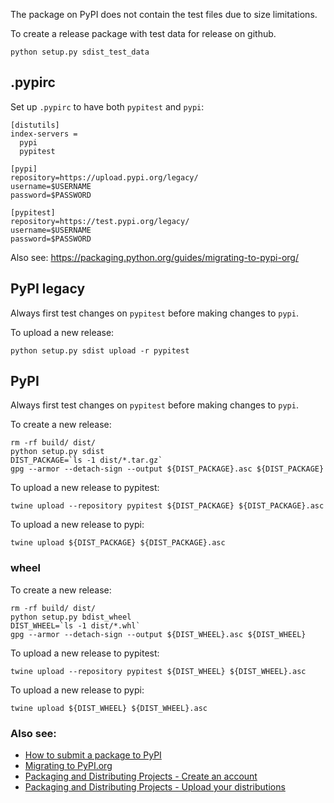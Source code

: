 The package on PyPI does not contain the test files due to size limitations.

To create a release package with test data for release on github.
```
python setup.py sdist_test_data
```

## .pypirc

Set up `.pypirc` to have both `pypitest` and `pypi`:
```
[distutils]
index-servers =
  pypi
  pypitest

[pypi]
repository=https://upload.pypi.org/legacy/
username=$USERNAME
password=$PASSWORD

[pypitest]
repository=https://test.pypi.org/legacy/
username=$USERNAME
password=$PASSWORD
```

Also see: https://packaging.python.org/guides/migrating-to-pypi-org/

## PyPI legacy

Always first test changes on `pypitest` before making changes to `pypi`.

To upload a new release:
```
python setup.py sdist upload -r pypitest
```

## PyPI

Always first test changes on `pypitest` before making changes to `pypi`.

To create a new release:
```
rm -rf build/ dist/
python setup.py sdist
DIST_PACKAGE=`ls -1 dist/*.tar.gz`
gpg --armor --detach-sign --output ${DIST_PACKAGE}.asc ${DIST_PACKAGE}
```

To upload a new release to pypitest:
```
twine upload --repository pypitest ${DIST_PACKAGE} ${DIST_PACKAGE}.asc
```

To upload a new release to pypi:
```
twine upload ${DIST_PACKAGE} ${DIST_PACKAGE}.asc
```

### wheel

To create a new release:
```
rm -rf build/ dist/
python setup.py bdist_wheel
DIST_WHEEL=`ls -1 dist/*.whl`
gpg --armor --detach-sign --output ${DIST_WHEEL}.asc ${DIST_WHEEL}
```

To upload a new release to pypitest:
```
twine upload --repository pypitest ${DIST_WHEEL} ${DIST_WHEEL}.asc
```

To upload a new release to pypi:
```
twine upload ${DIST_WHEEL} ${DIST_WHEEL}.asc
```

### Also see:

* [How to submit a package to PyPI](http://peterdowns.com/posts/first-time-with-pypi.html)
* [Migrating to PyPI.org](https://packaging.python.org/guides/migrating-to-pypi-org)
* [Packaging and Distributing Projects - Create an account](https://packaging.python.org/tutorials/distributing-packages/#create-an-account)
* [Packaging and Distributing Projects - Upload your distributions](https://packaging.python.org/tutorials/distributing-packages/#upload-your-distributions)

